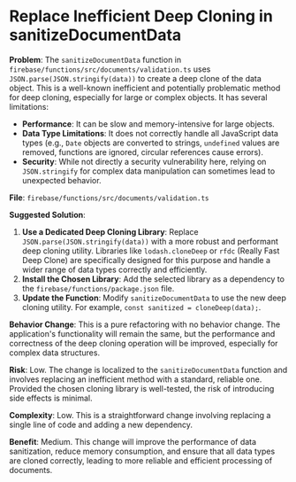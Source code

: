# Replace Inefficient Deep Cloning in sanitizeDocumentData

**Problem**: The `sanitizeDocumentData` function in `firebase/functions/src/documents/validation.ts` uses `JSON.parse(JSON.stringify(data))` to create a deep clone of the data object. This is a well-known inefficient and potentially problematic method for deep cloning, especially for large or complex objects. It has several limitations:
- **Performance**: It can be slow and memory-intensive for large objects.
- **Data Type Limitations**: It does not correctly handle all JavaScript data types (e.g., `Date` objects are converted to strings, `undefined` values are removed, functions are ignored, circular references cause errors).
- **Security**: While not directly a security vulnerability here, relying on `JSON.stringify` for complex data manipulation can sometimes lead to unexpected behavior.

**File**: `firebase/functions/src/documents/validation.ts`

**Suggested Solution**:
1. **Use a Dedicated Deep Cloning Library**: Replace `JSON.parse(JSON.stringify(data))` with a more robust and performant deep cloning utility. Libraries like `lodash.cloneDeep` or `rfdc` (Really Fast Deep Clone) are specifically designed for this purpose and handle a wider range of data types correctly and efficiently.
2. **Install the Chosen Library**: Add the selected library as a dependency to the `firebase/functions/package.json` file.
3. **Update the Function**: Modify `sanitizeDocumentData` to use the new deep cloning utility. For example, `const sanitized = cloneDeep(data);`.

**Behavior Change**: This is a pure refactoring with no behavior change. The application's functionality will remain the same, but the performance and correctness of the deep cloning operation will be improved, especially for complex data structures.

**Risk**: Low. The change is localized to the `sanitizeDocumentData` function and involves replacing an inefficient method with a standard, reliable one. Provided the chosen cloning library is well-tested, the risk of introducing side effects is minimal.

**Complexity**: Low. This is a straightforward change involving replacing a single line of code and adding a new dependency.

**Benefit**: Medium. This change will improve the performance of data sanitization, reduce memory consumption, and ensure that all data types are cloned correctly, leading to more reliable and efficient processing of documents.